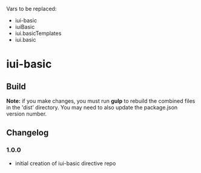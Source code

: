 Vars to be replaced:
 - iui-basic
 - iuiBasic
 - iui.basicTemplates
 - iui.basic


# iui-basic

## Build
**Note:** if you make changes, you must run **gulp** to rebuild the combined files in the 'dist' directory. You may need to also update the package.json version number.

## Changelog

### 1.0.0
- initial creation of iui-basic directive repo
